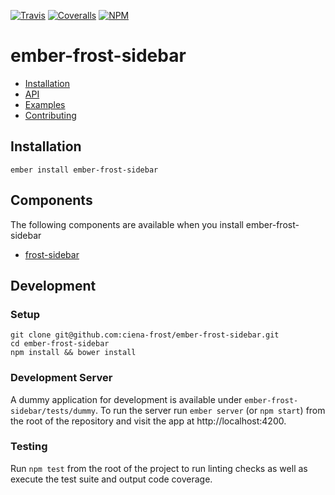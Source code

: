 [ci-img]: https://img.shields.io/travis/ciena-frost/ember-frost-sidebar.svg "Travis CI Build Status"
[ci-url]: https://travis-ci.org/ciena-frost/ember-frost-sidebar

[cov-img]: https://img.shields.io/coveralls/ciena-frost/ember-frost-sidebar.svg "Coveralls Code Coverage"
[cov-url]: https://coveralls.io/github/ciena-frost/ember-frost-sidebar

[npm-img]: https://img.shields.io/npm/v/ember-frost-sidebar.svg "NPM Version"
[npm-url]: https://www.npmjs.com/package/ember-frost-sidebar

[![Travis][ci-img]][ci-url] [![Coveralls][cov-img]][cov-url] [![NPM][npm-img]][npm-url]

# ember-frost-sidebar

 * [Installation](#Installation)
 * [API](#API)
 * [Examples](#Examples)
 * [Contributing](#Contributing)

## Installation
```
ember install ember-frost-sidebar
```
## Components
The following components are available when you install ember-frost-sidebar

* [frost-sidebar](frost-sidebar.md)

## Development
### Setup
```
git clone git@github.com:ciena-frost/ember-frost-sidebar.git
cd ember-frost-sidebar
npm install && bower install
```

### Development Server
A dummy application for development is available under `ember-frost-sidebar/tests/dummy`.
To run the server run `ember server` (or `npm start`) from the root of the repository and
visit the app at http://localhost:4200.

### Testing
Run `npm test` from the root of the project to run linting checks as well as execute the test suite
and output code coverage.
